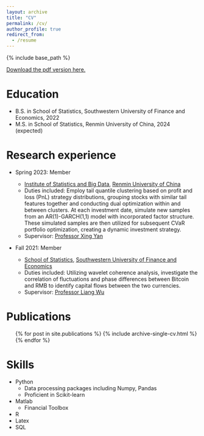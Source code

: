 ```yaml
---
layout: archive
title: "CV"
permalink: /cv/
author_profile: true
redirect_from:
  - /resume
---
```


{% include base_path %}

[Download the pdf version here.](https://weifang231.github.io/files/Weifang_Zhang_CV.pdf)

Education
======
* B.S. in School of Statistics, Southwestern University of Finance and Economics, 2022
* M.S. in School of Statistics, Renmin University of China, 2024 (expected)

Research experience
======
* Spring 2023: Member
  * [Institute of Statistics and Big Data](http://isbd.ruc.edu.cn/), [Renmin University of China](https://www.ruc.edu.cn/)
  * Duties included: Employ tail quantile clustering based on profit and loss (PnL) strategy distributions, grouping stocks with similar tail features together and conducting dual optimization within and between clusters. At each investment date, simulate new samples from an AR(1)-GARCH(1,1) model with incorporated factor structure. These simulated samples are then utilized for subsequent CVaR portfolio optimization, creating a dynamic investment strategy.
  * Supervisor: [Professor Xing Yan](https://sites.google.com/view/xingyan)

* Fall 2021: Member
  * [School of Statistics](https://stat.swufe.edu.cn/), [Southwestern University of Finance and Economics](https://e.swufe.edu.cn/)
  * Duties included: Utilizing wavelet coherence analysis, investigate the correlation of fluctuations and phase differences between Bitcoin and RMB to identify capital flows between the two currencies.
  * Supervisor: [Professor Liang Wu](https://stat.swufe.edu.cn/info/1046/1354.htm)
 

 
Publications
======
  <ul>{% for post in site.publications %}
    {% include archive-single-cv.html %}
  {% endfor %}</ul>
  
  
Skills
======
* Python
  * Data processing packages including Numpy, Pandas
  * Proficient in Scikit-learn
* Matlab
  * Financial Toolbox
* R
* Latex
* SQL


  
